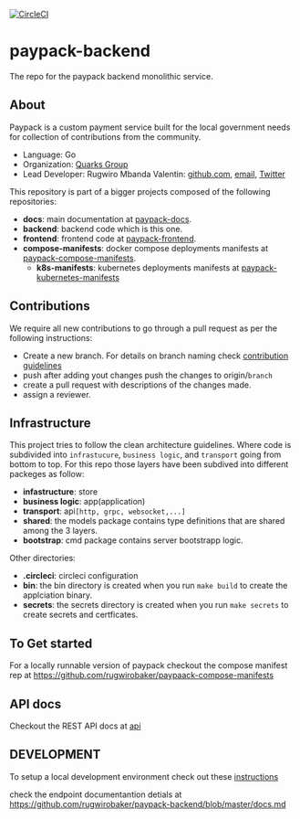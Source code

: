 [![CircleCI](https://circleci.com/gh/rugwirobaker/paypack-backend.svg?style=shield&circle-token=6f5aa06254f06fbeccf22a77d54ee272b197fbd8)](https://circleci.com/gh/rugwirobaker/paypack-backend)

# paypack-backend

The repo for the paypack backend monolithic service.

## About

Paypack is a custom payment service built for the local government needs for collection of contributions from the community.

* Language: Go
* Organization: [Quarks Group]()
* Lead Developer: Rugwiro Mbanda Valentin: [github.com](https://github.com/rugwirobaker/), [email](rugwiorbaker@gmail.com), [Twitter](https://twitter.com/acodechef)

 This repository is part of a bigger projects composed of the following repositories:

* **docs**: main documentation at [paypack-docs](https://github.com/rugwirobaker/paypack-docs).
* **backend**: backend code which is this one.
* **frontend**: frontend code at [paypack-frontend](https://github.com/rugwirobaker/paypack-frontend).
* **compose-manifests**: docker compose deployments manifests at [paypack-compose-manifests](https://github.com/rugwirobaker/paypack-compose-manifests).
  * **k8s-manifests**:  kubernetes deployments manifests at [paypack-kubernetes-manifests](https://github.com/rugwirobaker/paypack-kubernetes-manifests)

## Contributions

 We require all new contributions to go through a pull request as per the following instructions:

* Create a new branch. For details on branch naming check [contribution guidelines](CONTRIBUTORS.md)
* push after adding yout changes push the changes to origin/`branch`
* create a pull request with descriptions of the changes made.
* assign a reviewer.

## Infrastructure

This project tries to follow the clean architecture guidelines. Where code is subdivided into `infrastucure`, `business logic`, and `transport` going from bottom to top. For this repo those layers have been  subdived into different packeges as follow:

* **infastructure**: store
* **business logic**: app(application)
* **transport**: api`[http, grpc, websocket,...]`
* **shared**: the models package contains type definitions that are shared among the 3 layers.
* **bootstrap**: cmd package contains server bootstrapp logic.

Other directories:

* **.circleci**: circleci configuration
* **bin**: the bin directory is created when you run `make build` to create the applciation binary.
* **secrets**: the secrets directory is created when you run `make secrets` to create secrets and certficates.

## To Get started

 For a locally runnable version of paypack checkout the compose manifest rep at  <https://github.com/rugwirobaker/paypaack-compose-manifests>

## API docs

 Checkout the REST API docs at [api](api.docs.md)

## DEVELOPMENT

 To setup a local development environment check out these [instructions](DEVELOPMENT.md)

 check the endpoint documentantion detials at <https://github.com/rugwirobaker/paypack-backend/blob/master/docs.md>
